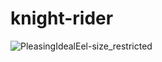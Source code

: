 ﻿# knight-rider

![PleasingIdealEel-size_restricted](https://github.com/Sandu-tt/knight-rider-/assets/113853736/8f80b6bd-a492-4ff5-8785-261bb486becf)
